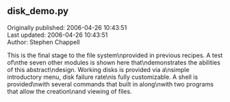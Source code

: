 ## disk_demo.py  
Originally published: 2006-04-26 10:43:51  
Last updated: 2006-04-26 10:43:51  
Author: Stephen Chappell  
  
This is the final stage to the file system\nprovided in previous recipes. A test of\nthe seven other modules is shown here that\ndemonstrates the abilities of this abstract\ndesign. Working disks is provided via a\nsimple introductory menu, disk failure rate\nis fully customizable. A shell is provided\nwith several commands that built in along\nwith two programs that allow the creation\nand viewing of files.
